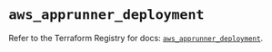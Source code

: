 # `aws_apprunner_deployment`

Refer to the Terraform Registry for docs: [`aws_apprunner_deployment`](https://registry.terraform.io/providers/hashicorp/aws/5.44.0/docs/resources/apprunner_deployment).
